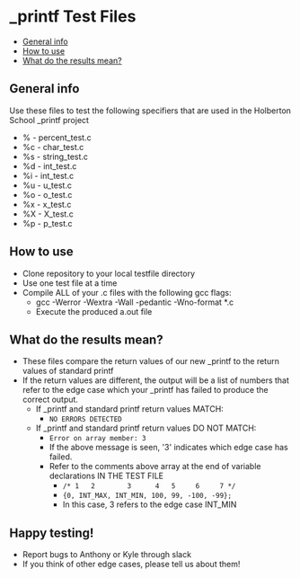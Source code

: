 # \_printf Test Files
* [General info](#general-info)
* [How to use](#how-to-use)
* [What do the results mean?](#what-do-the-results-mean)

## General info
Use these files to test the following specifiers that are used in the Holberton School \_printf project
* %  - percent\_test.c
* %c - char\_test.c
* %s - string\_test.c
* %d - int\_test.c
* %i - int\_test.c
* %u - u\_test.c
* %o - o\_test.c
* %x - x\_test.c
* %X - X\_test.c
* %p - p\_test.c

## How to use
* Clone repository to your local testfile directory
* Use one test file at a time
* Compile ALL of your .c files with the following gcc flags:
  * gcc -Werror -Wextra -Wall -pedantic -Wno-format \*.c
  * Execute the produced a.out file

## What do the results mean?
* These files compare the return values of our new \_printf to the return values of standard printf
* If the return values are different, the output will be a list of numbers that refer to the edge case which your \_printf has failed to produce the correct output.
  * If \_printf and standard printf return values MATCH:
    * `NO ERRORS DETECTED`
  * If \_printf and standard printf return values DO NOT MATCH:
    * `Error on array member: 3`
    * If the above message is seen, '3' indicates which edge case has failed.
    * Refer to the comments above array at the end of variable declarations IN THE TEST FILE
      * `/* 1   2        3      4   5     6     7 */`
      * `{0, INT_MAX, INT_MIN, 100, 99, -100, -99};`
      * In this case, 3 refers to the edge case INT\_MIN

## Happy testing!
* Report bugs to Anthony or Kyle through slack
* If you think of other edge cases, please tell us about them!
